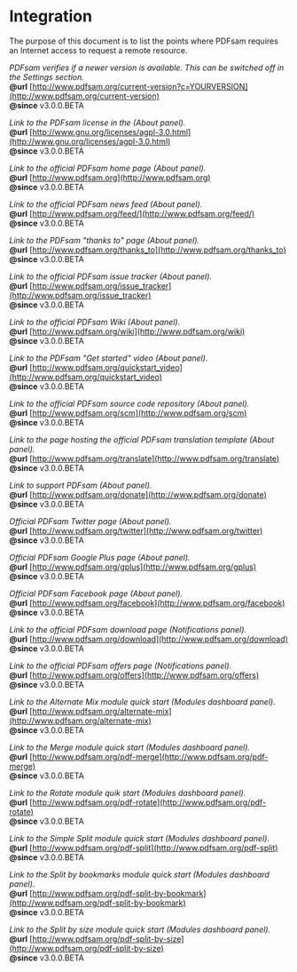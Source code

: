 Integration
=============
The purpose of this document is to list the points where PDFsam requires an Internet access to request a remote resource.

*PDFsam verifies if a newer version is available. This can be switched off in the Settings section.*  
**@url** [http://www.pdfsam.org/current-version?c=YOURVERSION](http://www.pdfsam.org/current-version)  
**@since** v3.0.0.BETA  

*Link to the PDFsam license in the (About panel).*  
**@url** [http://www.gnu.org/licenses/agpl-3.0.html](http://www.gnu.org/licenses/agpl-3.0.html)  
**@since** v3.0.0.BETA  

*Link to the official PDFsam home page (About panel).*  
**@url** [http://www.pdfsam.org](http://www.pdfsam.org)  
**@since** v3.0.0.BETA  

*Link to the official PDFsam news feed (About panel).*  
**@url** [http://www.pdfsam.org/feed/](http://www.pdfsam.org/feed/)  
**@since** v3.0.0.BETA  

*Link to the PDFsam "thanks to" page (About panel).*  
**@url** [http://www.pdfsam.org/thanks_to](http://www.pdfsam.org/thanks_to)  
**@since** v3.0.0.BETA  

*Link to the official PDFsam issue tracker (About panel).*  
**@url** [http://www.pdfsam.org/issue_tracker](http://www.pdfsam.org/issue_tracker)  
**@since** v3.0.0.BETA  

*Link to the official PDFsam Wiki (About panel).*  
**@url** [http://www.pdfsam.org/wiki](http://www.pdfsam.org/wiki)  
**@since** v3.0.0.BETA  

*Link to the PDFsam "Get started" video (About panel).*  
**@url** [http://www.pdfsam.org/quickstart_video](http://www.pdfsam.org/quickstart_video)  
**@since** v3.0.0.BETA  

*Link to the official PDFsam source code repository (About panel).*  
**@url** [http://www.pdfsam.org/scm](http://www.pdfsam.org/scm)  
**@since** v3.0.0.BETA 

*Link to the page hosting the official PDFsam translation template (About panel).*  
**@url** [http://www.pdfsam.org/translate](http://www.pdfsam.org/translate)  
**@since** v3.0.0.BETA 

*Link to support PDFsam (About panel).*  
**@url** [http://www.pdfsam.org/donate](http://www.pdfsam.org/donate)  
**@since** v3.0.0.BETA 

*Official PDFsam Twitter page (About panel).*  
**@url** [http://www.pdfsam.org/twitter](http://www.pdfsam.org/twitter)  
**@since** v3.0.0.BETA 

*Official PDFsam Google Plus page (About panel).*  
**@url** [http://www.pdfsam.org/gplus](http://www.pdfsam.org/gplus)  
**@since** v3.0.0.BETA 

*Official PDFsam Facebook page (About panel).*  
**@url** [http://www.pdfsam.org/facebook](http://www.pdfsam.org/facebook)  
**@since** v3.0.0.BETA 

*Link to the official PDFsam download page (Notifications panel).*  
**@url** [http://www.pdfsam.org/download](http://www.pdfsam.org/download)  
**@since** v3.0.0.BETA 

*Link to the official PDFsam offers page (Notifications panel).*  
**@url** [http://www.pdfsam.org/offers](http://www.pdfsam.org/offers)  
**@since** v3.0.0.BETA 

*Link to the Alternate Mix module quick start (Modules dashboard panel).*  
**@url** [http://www.pdfsam.org/alternate-mix](http://www.pdfsam.org/alternate-mix)  
**@since** v3.0.0.BETA 

*Link to the Merge module quick start (Modules dashboard panel).*  
**@url** [http://www.pdfsam.org/pdf-merge](http://www.pdfsam.org/pdf-merge)  
**@since** v3.0.0.BETA 

*Link to the Rotate module quik start (Modules dashboard panel).*  
**@url** [http://www.pdfsam.org/pdf-rotate](http://www.pdfsam.org/pdf-rotate)  
**@since** v3.0.0.BETA 

*Link to the Simple Split module quick start (Modules dashboard panel).*  
**@url** [http://www.pdfsam.org/pdf-split](http://www.pdfsam.org/pdf-split)  
**@since** v3.0.0.BETA 

*Link to the Split by bookmarks module quick start (Modules dashboard panel).*  
**@url** [http://www.pdfsam.org/pdf-split-by-bookmark](http://www.pdfsam.org/pdf-split-by-bookmark)  
**@since** v3.0.0.BETA 

*Link to the Split by size module quick start (Modules dashboard panel).*  
**@url** [http://www.pdfsam.org/pdf-split-by-size](http://www.pdfsam.org/pdf-split-by-size)  
**@since** v3.0.0.BETA 


